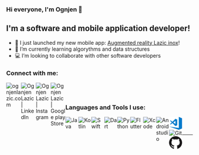 ### Hi everyone, I'm Ognjen 👋


## I'm a software and mobile application developer!

- 🔭 I just launched my new mobile app: [Augmented reality Lazic inox][newapp]!
- 🌱 I’m currently learning algorythms and data structures 
- 💻 I’m looking to collaborate with other software developers


### Connect with me:

[<img align="left" alt="ognjenlazic.com" width="40px" src="https://icon-library.com/images/www-icon-png/www-icon-png-5.jpg" />][website]
[<img align="left" alt="Ognjen Lazic | LinkedIn" width="40px" src="https://upload.wikimedia.org/wikipedia/commons/c/ca/LinkedIn_logo_initials.png" />][linkedin]
[<img align="left" alt="Ognjen Lazic | Instagram" width="40px" src="https://upload.wikimedia.org/wikipedia/commons/thumb/e/e7/Instagram_logo_2016.svg/768px-Instagram_logo_2016.svg.png" />][instagram]
[<img align="left" alt="Ognjen Lazic | Google play Store" width="40px" src="https://i.pinimg.com/originals/71/42/62/714262829697e9749a4aa86b3c1f5538.png" />][googleplay]

<br />
<br />

### Languages and Tools I use:

<img align="left" alt="Java" width="35px" src="https://logoeps.com/wp-content/uploads/2011/06/java-logo-vector.png" />
<img align="left" alt="Kotlin" width="35px" src="https://upload.wikimedia.org/wikipedia/commons/thumb/7/74/Kotlin_Icon.png/1024px-Kotlin_Icon.png" />
<img align="left" alt="Swift" width="35px" src="https://miro.medium.com/max/1138/1*6-G_o5PZSzppyfdLTbFu-A.png" />
<img align="left" alt="Dart" width="35px" src="https://upload.wikimedia.org/wikipedia/commons/7/7e/Dart-logo.png" />
<img align="left" alt="Python" width="35px" src="https://upload.wikimedia.org/wikipedia/commons/thumb/c/c3/Python-logo-notext.svg/2048px-Python-logo-notext.svg.png" />
<img align="left" alt="Flutter" width="35px" src="https://regency.capital/wp-content/uploads/2020/04/flutter-logo.png" />
<img align="left" alt="Xcode" width="35px" src="https://upload.wikimedia.org/wikipedia/en/0/0c/Xcode_icon.png" />
<img align="left" alt="Android studio" width="35px" src="https://2.bp.blogspot.com/-tzm1twY_ENM/XlCRuI0ZkRI/AAAAAAAAOso/BmNOUANXWxwc5vwslNw3WpjrDlgs9PuwQCLcBGAsYHQ/s1600/pasted%2Bimage%2B0.png" />
<img align="left" alt="Visual Studio Code" width="35px" src="https://raw.githubusercontent.com/github/explore/80688e429a7d4ef2fca1e82350fe8e3517d3494d/topics/visual-studio-code/visual-studio-code.png" />
<img align="left" alt="Git" width="35px" src="https://git-scm.com/images/logos/downloads/Git-Icon-1788C.png" />
<img align="left" alt="GitHub" width="35px" src="https://raw.githubusercontent.com/github/explore/78df643247d429f6cc873026c0622819ad797942/topics/github/github.png" />


<br />
<br />


---

[website]: http://www.ognjenlazic.com
[instagram]: https://www.instagram.com/ognjenlazic_/
[linkedin]: https://www.linkedin.com/in/ognjen-lazi%C4%87-2918b71b9/
[newapp]: https://play.google.com/store/apps/details?id=com.ognjenlazic.lazicinox&hl=en_US&gl=US
[googleplay]: https://play.google.com/store/apps/developer?id=Ognjen+Lazi%C4%87&hl=en_US&gl=US
